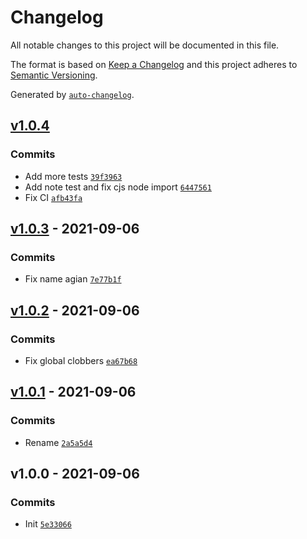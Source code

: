 # Changelog

All notable changes to this project will be documented in this file.

The format is based on [Keep a Changelog](https://keepachangelog.com/en/1.0.0/)
and this project adheres to [Semantic Versioning](https://semver.org/spec/v2.0.0.html).

Generated by [`auto-changelog`](https://github.com/CookPete/auto-changelog).

## [v1.0.4](https://github.com/bcomnes/fetch-undici/compare/v1.0.3...v1.0.4)

### Commits

- Add more tests [`39f3963`](https://github.com/bcomnes/fetch-undici/commit/39f3963dcc5553a83cc63e6911e5cdf61faef813)
- Add note test and fix cjs node import [`6447561`](https://github.com/bcomnes/fetch-undici/commit/6447561c88bce51be2005a15839d0555928a81c1)
- Fix CI [`afb43fa`](https://github.com/bcomnes/fetch-undici/commit/afb43fa2b2affbd15d04cb8fbd41aa4ebc985258)

## [v1.0.3](https://github.com/bcomnes/fetch-undici/compare/v1.0.2...v1.0.3) - 2021-09-06

### Commits

- Fix name agian [`7e77b1f`](https://github.com/bcomnes/fetch-undici/commit/7e77b1fbc8ee3a218a7e5649b302b4b7c5eb968c)

## [v1.0.2](https://github.com/bcomnes/fetch-undici/compare/v1.0.1...v1.0.2) - 2021-09-06

### Commits

- Fix global clobbers [`ea67b68`](https://github.com/bcomnes/fetch-undici/commit/ea67b681c29943ade8fcf223d6dac71ec3db9c56)

## [v1.0.1](https://github.com/bcomnes/fetch-undici/compare/v1.0.0...v1.0.1) - 2021-09-06

### Commits

- Rename [`2a5a5d4`](https://github.com/bcomnes/fetch-undici/commit/2a5a5d4dba6a1fab9790fba0abf7d88f0527ed0a)

## v1.0.0 - 2021-09-06

### Commits

- Init [`5e33066`](https://github.com/bcomnes/fetch-undici/commit/5e3306609c31176f2793c7a8ed9ba64a093f9fa6)
